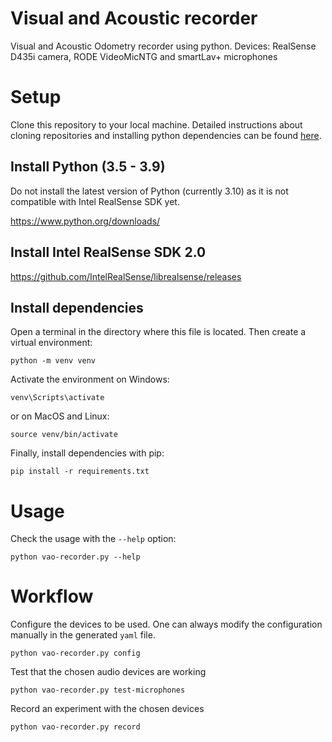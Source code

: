 # Visual and Acoustic recorder

Visual and Acoustic Odometry recorder using python. Devices: RealSense D435i
camera, RODE VideoMicNTG and smartLav+ microphones

# Setup

Clone this repository to your local machine. Detailed instructions about
cloning repositories and installing python dependencies can be found [here](https://docs.google.com/document/d/15Mj3x9Im7Yfz3sPo5f4dUjQZgabjVtIL2RBHvM2798E/edit?usp=sharing).

## Install Python (3.5 - 3.9)
Do not install the latest version of Python (currently 3.10) as it is not
compatible with Intel RealSense SDK yet.

https://www.python.org/downloads/

## Install Intel RealSense SDK 2.0

https://github.com/IntelRealSense/librealsense/releases

## Install dependencies
Open a terminal in the directory where this file is located. Then create a
virtual environment:
```
python -m venv venv
```

Activate the environment on Windows:
```
venv\Scripts\activate
```
or on MacOS and Linux:
```
source venv/bin/activate
```

Finally, install dependencies with pip:
```
pip install -r requirements.txt
```

# Usage
Check the usage with the `--help` option:
```
python vao-recorder.py --help
```

# Workflow

Configure the devices to be used. One can always modify the configuration
manually in the generated `yaml` file.
```
python vao-recorder.py config
```

Test that the chosen audio devices are working
```
python vao-recorder.py test-microphones
```

Record an experiment with the chosen devices
```
python vao-recorder.py record
```
